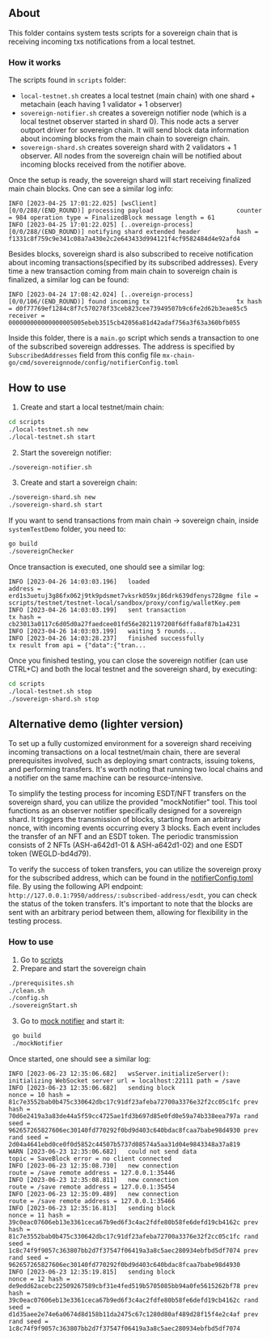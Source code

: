 ## About

This folder contains system tests scripts for a sovereign chain that is receiving incoming txs notifications from a
local testnet.

### How it works

The scripts found in `scripts` folder:

- `local-testnet.sh` creates a local testnet (main chain) with one shard + metachain (each having 1 validator + 1
  observer)
- `sovereign-notifier.sh` creates a sovereign notifier node (which is a local testnet observer started in shard 0).
  This node acts a server outport driver for sovereign chain. It will send block data information about incoming blocks
  from the main chain to sovereign chain.
- `sovereign-shard.sh` creates sovereign shard with 2 validators + 1 observer. All nodes from the sovereign chain will
  be notified about incoming blocks received from the notifier above.

Once the setup is ready, the sovereign shard will start receiving finalized main chain blocks. One can see a similar
log info:

```
INFO [2023-04-25 17:01:22.025] [wsClient]           [0/0/288/(END_ROUND)] processing payload                       counter = 984 operation type = FinalizedBlock message length = 61
INFO [2023-04-25 17:01:22.025] [..overeign-process] [0/0/288/(END_ROUND)] notifying shard extended header          hash = f1331c8f759c9e341c08a7a430e2c2e643433d994121f4cf9582484d4e92afd4
```

Besides blocks, sovereign shard is also subscribed to receive notification about incoming transactions(specified by its
subscribed addresses). Every time a new transaction coming from main chain to sovereign chain is finalized, a similar
log can be found:

```
INFO [2023-04-24 17:08:42.024] [..overeign-process] [0/0/106/(END_ROUND)] found incoming tx                        tx hash = d0f77769ef1284c8f7c570278f33ceb823cee73949507b9c6fe2d62b3eae85c5 receiver = 000000000000000005005ebeb3515cb42056a81d42adaf756a3f63a360bfb055 
```

Inside this folder, there is a `main.go` script which sends a transaction to one of the subscribed sovereign addresses.
The address is specified by `SubscribedAddresses` field from this config
file `mx-chain-go/cmd/sovereignnode/config/notifierConfig.toml`

## How to use

1. Create and start a local testnet/main chain:

```bash
cd scripts
./local-testnet.sh new
./local-testnet.sh start
```

2. Start the sovereign notifier:

```bash
./sovereign-notifier.sh
```

3. Create and start a sovereign chain:

```bash
./sovereign-shard.sh new
./sovereign-shard.sh start
```

If you want to send transactions from main chain -> sovereign chain, inside `systemTestDemo` folder, you need to:

```bash
go build
./sovereignChecker
```

Once transaction is executed, one should see a similar log:

```
INFO [2023-04-26 14:03:03.196]   loaded                                   address = erd1s3uetuj3g86fx062j9tk9pdsmet7vksrk059xj86drk639dfenys728gme file = scripts/testnet/testnet-local/sandbox/proxy/config/walletKey.pem 
INFO [2023-04-26 14:03:03.199]   sent transaction                         tx hash = cb23013a0117c6d05d0a27faedcee01fd56e2821197208f6dffa8af87b1a4231 
INFO [2023-04-26 14:03:03.199]   waiting 5 rounds...                      
INFO [2023-04-26 14:03:28.237]   finished successfully                    tx result from api = {"data":{"tran...
```

Once you finished testing, you can close the sovereign notifier (can use CTRL+C) and both the local testnet and the
sovereign shard, by executing:

```bash
cd scripts
./local-testnet.sh stop
./sovereign-shard.sh stop
```

## Alternative demo (lighter version)

To set up a fully customized environment for a sovereign shard receiving incoming transactions on a local testnet/main
chain, there are several prerequisites involved, such as deploying smart contracts, issuing tokens, and performing
transfers. It's worth noting that running two local chains and a notifier on the same machine can be resource-intensive.

To simplify the testing process for incoming ESDT/NFT transfers on the sovereign shard, you can utilize the provided
"mockNotifier" tool. This tool functions as an observer notifier specifically designed for a sovereign shard. It
triggers the transmission of blocks, starting from an arbitrary nonce, with incoming events occurring every 3 blocks.
Each event includes the transfer of an NFT and an ESDT token. The periodic transmission consists of 2 NFTs
(ASH-a642d1-01 & ASH-a642d1-02) and one ESDT token (WEGLD-bd4d79).

To verify the success of token transfers, you can utilize the sovereign proxy for the subscribed address, which can be
found in the [notifierConfig.toml](../../sovereignnode/config/notifierConfig.toml) file. By using the following API
endpoint: `http://127.0.0.1:7950/address/:subscribed-address/esdt`, you can check the status of the token transfers.
It's important to note that the blocks are sent with an arbitrary period between them, allowing for flexibility in the
testing process.

### How to use

1. Go to [scripts](../../../scripts/testnet)
2. Prepare and start the sovereign chain

```bash
./prerequisites.sh 
./clean.sh
./config.sh
./sovereignStart.sh
```

3. Go to [mock notifier](mockNotifier) and start it:

```bash
 go build
 ./mockNotifier
```

Once started, one should see a similar log:

```
INFO [2023-06-23 12:35:06.682]   wsServer.initializeServer(): initializing WebSocket server url = localhost:22111 path = /save 
INFO [2023-06-23 12:35:06.682]   sending block                            nonce = 10 hash = 81c7e3552bab0b475c330642dbc17c91df23afeba72700a3376e32f2cc05c1fc prev hash = 70d6e2419a3a83de44a5f59cc4725ae1fd3b697d85e0fd0e59a74b338eea797a rand seed = 962657265827606ec30140fd770292f0bd9d403c640bdac8fcaa7babe98d4930 prev rand seed = 2d04a4641ebd0ce0f0d5852c44507b5737d08574a5aa31d04e9843348a37a819 
WARN [2023-06-23 12:35:06.682]   could not send data                      topic = SaveBlock error = no client connected 
INFO [2023-06-23 12:35:08.730]   new connection                           route = /save remote address = 127.0.0.1:35446 
INFO [2023-06-23 12:35:08.811]   new connection                           route = /save remote address = 127.0.0.1:35454 
INFO [2023-06-23 12:35:09.489]   new connection                           route = /save remote address = 127.0.0.1:35466 
INFO [2023-06-23 12:35:16.813]   sending block                            nonce = 11 hash = 39c0eac07606eb13e3361ceca67b9ed6f3c4ac2fdfe80b58fe6defd19cb4162c prev hash = 81c7e3552bab0b475c330642dbc17c91df23afeba72700a3376e32f2cc05c1fc rand seed = 1c8c74f9f9057c363807bb2d7f37547f06419a3a8c5aec280934ebfbd5df7074 prev rand seed = 962657265827606ec30140fd770292f0bd9d403c640bdac8fcaa7babe98d4930 
INFO [2023-06-23 12:35:19.815]   sending block                            nonce = 12 hash = de9edd62acebc22509267589cbf31e4fed519b5705085bb94a0fe5615262bf78 prev hash = 39c0eac07606eb13e3361ceca67b9ed6f3c4ac2fdfe80b58fe6defd19cb4162c rand seed = d1d35aee2e74e6a0674d8d158b11da2475c67c1280d80af489d28f15f4e2c4af prev rand seed = 1c8c74f9f9057c363807bb2d7f37547f06419a3a8c5aec280934ebfbd5df7074 

```